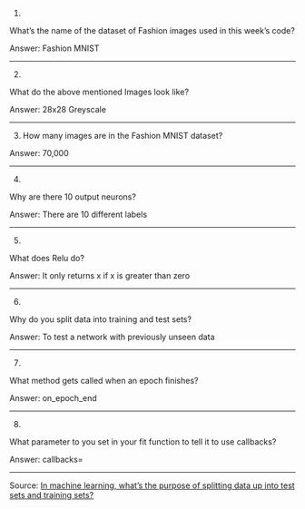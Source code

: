 1) 

What’s the name of the dataset of Fashion images used in this week’s code?

Answer: Fashion MNIST

---

2) 

What do the above mentioned Images look like?

Answer: 28x28 Greyscale

---

3) How many images are in the Fashion MNIST dataset?

Answer: 70,000

---

4) 

Why are there 10 output neurons?

Answer: There are 10 different labels

---

5) 

What does Relu do?

Answer: It only returns x if x is greater than zero

---

6) 

Why do you split data into training and test sets?

Answer: To test a network with previously unseen data

---

7) 

What method gets called when an epoch finishes?

Answer: on_epoch_end

--- 

8) 

What parameter to you set in your fit function to tell it to use callbacks?

Answer: callbacks= 


---

Source: [In machine learning, what’s the purpose of splitting data up into test sets and training sets?](https://www.quora.com/In-machine-learning-what-s-the-purpose-of-splitting-data-up-into-test-sets-and-training-sets)